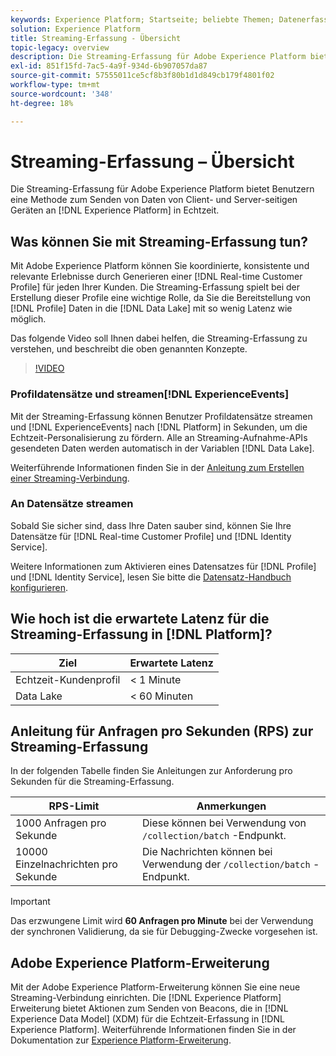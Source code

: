 ```yaml
---
keywords: Experience Platform; Startseite; beliebte Themen; Datenerfassung; erfasste Daten; Streaming; Übersicht; Streaming-Erfassung; Latenz; Streaming-Latenz; Streaming-Latenz;
solution: Experience Platform
title: Streaming-Erfassung - Übersicht
topic-legacy: overview
description: Die Streaming-Erfassung für Adobe Experience Platform bietet Benutzern eine Methode, Daten von Client- und Server-seitigen Geräten in Echtzeit an die Experience Platform zu senden.
exl-id: 851f15fd-7ac5-4a9f-934d-6b907057da87
source-git-commit: 57555011ce5cf8b3f80b1d1d849cb179f4801f02
workflow-type: tm+mt
source-wordcount: '348'
ht-degree: 18%

---
```


# Streaming-Erfassung – Übersicht

Die Streaming-Erfassung für Adobe Experience Platform bietet Benutzern eine Methode zum Senden von Daten von Client- und Server-seitigen Geräten an [!DNL Experience Platform] in Echtzeit.

## Was können Sie mit Streaming-Erfassung tun?

Mit Adobe Experience Platform können Sie koordinierte, konsistente und relevante Erlebnisse durch Generieren einer [!DNL Real-time Customer Profile] für jeden Ihrer Kunden. Die Streaming-Erfassung spielt bei der Erstellung dieser Profile eine wichtige Rolle, da Sie die Bereitstellung von [!DNL Profile] Daten in die [!DNL Data Lake] mit so wenig Latenz wie möglich.

Das folgende Video soll Ihnen dabei helfen, die Streaming-Erfassung zu verstehen, und beschreibt die oben genannten Konzepte.

>[!VIDEO](https://video.tv.adobe.com/v/28425?quality=12&learn=on)

### Profildatensätze und streamen[!DNL ExperienceEvents]

Mit der Streaming-Erfassung können Benutzer Profildatensätze streamen und [!DNL ExperienceEvents] nach [!DNL Platform] in Sekunden, um die Echtzeit-Personalisierung zu fördern. Alle an Streaming-Aufnahme-APIs gesendeten Daten werden automatisch in der Variablen [!DNL Data Lake].

Weiterführende Informationen finden Sie in der [Anleitung zum Erstellen einer Streaming-Verbindung](../tutorials/create-streaming-connection.md).

### An Datensätze streamen

Sobald Sie sicher sind, dass Ihre Daten sauber sind, können Sie Ihre Datensätze für [!DNL Real-time Customer Profile] und [!DNL Identity Service].

Weitere Informationen zum Aktivieren eines Datensatzes für [!DNL Profile] und [!DNL Identity Service], lesen Sie bitte die [Datensatz-Handbuch konfigurieren](../../profile/tutorials/dataset-configuration.md).

## Wie hoch ist die erwartete Latenz für die Streaming-Erfassung in [!DNL Platform]?

| Ziel | Erwartete Latenz |
| --------- | ---------------- |
| Echtzeit-Kundenprofil | &lt; 1 Minute |
| Data Lake | &lt; 60 Minuten |

## Anleitung für Anfragen pro Sekunden (RPS) zur Streaming-Erfassung

In der folgenden Tabelle finden Sie Anleitungen zur Anforderung pro Sekunden für die Streaming-Erfassung.

| RPS-Limit | Anmerkungen |
| --- | --- |
| 1000 Anfragen pro Sekunde | Diese können bei Verwendung von `/collection/batch` -Endpunkt. |
| 10000 Einzelnachrichten pro Sekunde | Die Nachrichten können bei Verwendung der `/collection/batch` -Endpunkt. |

>[!IMPORTANT]
>
>Das erzwungene Limit wird **60 Anfragen pro Minute** bei der Verwendung der synchronen Validierung, da sie für Debugging-Zwecke vorgesehen ist.

## Adobe Experience Platform-Erweiterung

Mit der Adobe Experience Platform-Erweiterung können Sie eine neue Streaming-Verbindung einrichten. Die [!DNL Experience Platform] Erweiterung bietet Aktionen zum Senden von Beacons, die in [!DNL Experience Data Model] (XDM) für die Echtzeit-Erfassung in [!DNL Experience Platform]. Weiterführende Informationen finden Sie in der Dokumentation zur [Experience Platform-Erweiterung](../../tags/extensions/web/sdk/overview.md).
